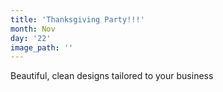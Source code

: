 ```yaml
---
title: 'Thanksgiving Party!!!'
month: Nov
day: '22'
image_path: ''
---
```


Beautiful, clean designs tailored to your business